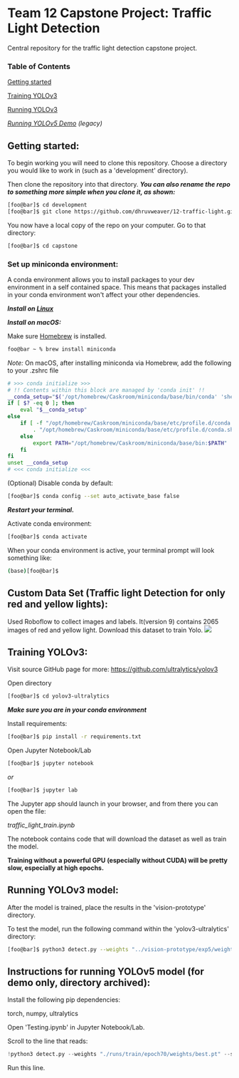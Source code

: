 # Team 12 Capstone Project: Traffic Light Detection
Central repository for the traffic light detection capstone project.

### Table of Contents

[Getting started](https://github.com/dhruvweaver/12-traffic-light#getting-started)
    
[Training YOLOv3](https://github.com/dhruvweaver/12-traffic-light#training-yolov3)

[Running YOLOv3](https://github.com/dhruvweaver/12-traffic-light#running-yolov3-model)

_[Running YOLOv5 Demo](https://github.com/dhruvweaver/12-traffic-light#instructions-for-running-yolov5-model-for-demo-only) (legacy)_

## Getting started:
To begin working you will need to clone this repository.
Choose a directory you would like to work in (such as a 'development' directory).

Then clone the repository into that directory.
***You can also rename the repo to something more simple when you clone it, as shown:***
```bash
[foo@bar]$ cd development
[foo@bar]$ git clone https://github.com/dhruvweaver/12-traffic-light.git capstone
```

You now have a local copy of the repo on your computer. Go to that directory:
```bash
[foo@bar]$ cd capstone
```

### Set up miniconda environment:
A conda environment allows you to install packages to your dev environment in a self contained space.
This means that packages installed in your conda environment won't affect your other dependencies.

***Install on [Linux](https://docs.conda.io/projects/conda/en/latest/user-guide/install/linux.html)***

***Install on macOS:***

Make sure [Homebrew](https://brew.sh/) is installed.
```zsh
foo@bar ~ % brew install miniconda
```
_Note:_
On macOS, after installing miniconda via Homebrew, add the following to your .zshrc file
```zsh
# >>> conda initialize >>>
# !! Contents within this block are managed by 'conda init' !!
__conda_setup="$('/opt/homebrew/Caskroom/miniconda/base/bin/conda' 'shell.zsh' 'hook' 2> /dev/null)"
if [ $? -eq 0 ]; then
    eval "$__conda_setup"
else
    if [ -f "/opt/homebrew/Caskroom/miniconda/base/etc/profile.d/conda.sh" ]; then
        . "/opt/homebrew/Caskroom/miniconda/base/etc/profile.d/conda.sh"
    else
        export PATH="/opt/homebrew/Caskroom/miniconda/base/bin:$PATH"
    fi
fi
unset __conda_setup
# <<< conda initialize <<<
```

(Optional) Disable conda by default:
```bash
[foo@bar]$ conda config --set auto_activate_base false
```

***Restart your terminal.***

Activate conda environment:
```bash
[foo@bar]$ conda activate
```

When your conda environment is active, your terminal prompt will look something like:
```bash
(base)[foo@bar]$
```
## Custom Data Set (Traffic light Detection for only red and yellow lights):
Used Roboflow to collect images and labels. It(version 9) contains 2065 images of red and yellow light. Download this dataset to train Yolo.
<a href="https://universe.roboflow.com/traffic-light-detection-qsrxn/traffic-light-oq7uj">
    <img src="https://app.roboflow.com/images/download-dataset-badge.svg"></img>
</a>

## Training YOLOv3:
Visit source GitHub page for more: https://github.com/ultralytics/yolov3

Open directory
```bash
[foo@bar]$ cd yolov3-ultralytics
```

***Make sure you are in your conda environment***

Install requirements:
```bash
[foo@bar]$ pip install -r requirements.txt
```

Open Jupyter Notebook/Lab
```bash
[foo@bar]$ jupyter notebook
```
_or_
```bash
[foo@bar]$ jupyter lab
```

The Jupyter app should launch in your browser, and from there you can open the file:

_traffic_light_train.ipynb_

The notebook contains code that will download the dataset as well as train the model.

**Training without a powerful GPU (especially without CUDA) will be pretty slow, especially at high epochs.**

## Running YOLOv3 model:
After the model is trained, place the results in the 'vision-prototype' directory.

To test the model, run the following command within the 'yolov3-ultralytics' directory:
```bash
[foo@bar]$ python3 detect.py --weights "../vision-prototype/exp5/weights/best.pt" --source 0
```

## Instructions for running YOLOv5 model (for demo only, directory archived):
Install the following pip dependencies:

torch, numpy, ultralytics

Open 'Testing.ipynb' in Jupyter Notebook/Lab.

Scroll to the line that reads:
```Python
!python3 detect.py --weights "./runs/train/epoch70/weights/best.pt" --source 0
```
Run this line.



